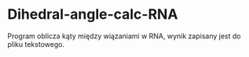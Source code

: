 # Dihedral-angle-calc-RNA

Program oblicza kąty między wiązaniami w RNA, wynik zapisany jest do pliku tekstowego.
